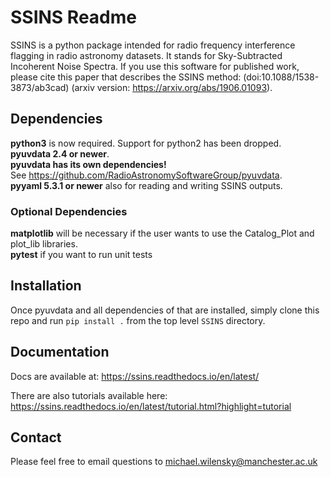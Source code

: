 # SSINS Readme

SSINS is a python package intended for radio frequency interference flagging in radio astronomy datasets. It stands for Sky-Subtracted Incoherent Noise Spectra. If you use this software for published work, please cite this paper that describes the SSINS method: (doi:10.1088/1538-3873/ab3cad) (arxiv version: https://arxiv.org/abs/1906.01093).

## Dependencies

**python3** is now required. Support for python2 has been dropped.<br/>
**pyuvdata 2.4 or newer**.<br/>
**pyuvdata has its own dependencies!**<br/>
See https://github.com/RadioAstronomySoftwareGroup/pyuvdata.  
**pyyaml 5.3.1 or newer** also for reading and writing SSINS outputs.  

### Optional Dependencies

**matplotlib** will be necessary if the user wants to use the Catalog_Plot and plot_lib libraries.  
**pytest** if you want to run unit tests


## Installation

Once pyuvdata and all dependencies of that are installed, simply clone this repo and run `pip install .` from the top level `SSINS` directory.

## Documentation

Docs are available at: https://ssins.readthedocs.io/en/latest/  

There are also tutorials available here: https://ssins.readthedocs.io/en/latest/tutorial.html?highlight=tutorial  

## Contact

Please feel free to email questions to michael.wilensky@manchester.ac.uk
